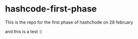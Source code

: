 # hashcode-first-phase

This is the repo for the first phase of hashchode on 28 february

and this is a test :)
